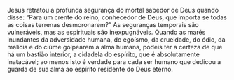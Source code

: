 ﻿Jesus retratou a profunda segurança do mortal sabedor de Deus quando disse: “Para um crente do reino, conhecedor de Deus, que importa se todas as coisas terrenas desmoronarem?” As seguranças temporais são vulneráveis, mas as espirituais são inexpugnáveis. Quando as marés inundantes da adversidade humana, do egoísmo, da crueldade, do ódio, da malícia e do ciúme golpearem a alma humana, podeis ter a certeza de que há um bastião interior, a cidadela do espírito, que é absolutamente inatacável; ao menos isto é verdade para cada ser humano que dedicou a guarda de sua alma ao espírito residente do Deus eterno.

